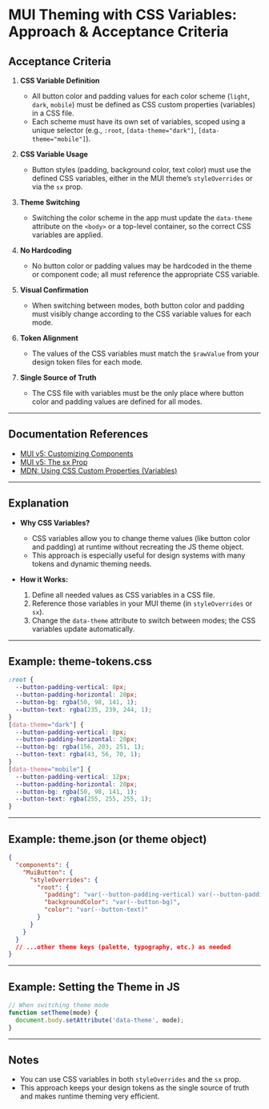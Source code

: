 # MUI Theming with CSS Variables: Approach & Acceptance Criteria

## Acceptance Criteria

1. **CSS Variable Definition**
   - All button color and padding values for each color scheme (`light`, `dark`, `mobile`) must be defined as CSS custom properties (variables) in a CSS file.
   - Each scheme must have its own set of variables, scoped using a unique selector (e.g., `:root`, `[data-theme="dark"]`, `[data-theme="mobile"]`).

2. **CSS Variable Usage**
   - Button styles (padding, background color, text color) must use the defined CSS variables, either in the MUI theme’s `styleOverrides` or via the `sx` prop.

3. **Theme Switching**
   - Switching the color scheme in the app must update the `data-theme` attribute on the `<body>` or a top-level container, so the correct CSS variables are applied.

4. **No Hardcoding**
   - No button color or padding values may be hardcoded in the theme or component code; all must reference the appropriate CSS variable.

5. **Visual Confirmation**
   - When switching between modes, both button color and padding must visibly change according to the CSS variable values for each mode.

6. **Token Alignment**
   - The values of the CSS variables must match the `$rawValue` from your design token files for each mode.

7. **Single Source of Truth**
   - The CSS file with variables must be the only place where button color and padding values are defined for all modes.

---

## Documentation References

- [MUI v5: Customizing Components](https://mui.com/material-ui/customization/components/)
- [MUI v5: The sx Prop](https://mui.com/system/the-sx-prop/)
- [MDN: Using CSS Custom Properties (Variables)](https://developer.mozilla.org/en-US/docs/Web/CSS/Using_CSS_custom_properties)

---

## Explanation

- **Why CSS Variables?**
  - CSS variables allow you to change theme values (like button color and padding) at runtime without recreating the JS theme object.
  - This approach is especially useful for design systems with many tokens and dynamic theming needs.

- **How it Works:**
  1. Define all needed values as CSS variables in a CSS file.
  2. Reference those variables in your MUI theme (in `styleOverrides` or `sx`).
  3. Change the `data-theme` attribute to switch between modes; the CSS variables update automatically.

---

## Example: theme-tokens.css

```css
:root {
  --button-padding-vertical: 8px;
  --button-padding-horizontal: 20px;
  --button-bg: rgba(50, 98, 141, 1);
  --button-text: rgba(235, 239, 244, 1);
}
[data-theme="dark"] {
  --button-padding-vertical: 8px;
  --button-padding-horizontal: 20px;
  --button-bg: rgba(156, 203, 251, 1);
  --button-text: rgba(43, 56, 70, 1);
}
[data-theme="mobile"] {
  --button-padding-vertical: 12px;
  --button-padding-horizontal: 20px;
  --button-bg: rgba(50, 98, 141, 1);
  --button-text: rgba(255, 255, 255, 1);
}
```

---

## Example: theme.json (or theme object)

```json
{
  "components": {
    "MuiButton": {
      "styleOverrides": {
        "root": {
          "padding": "var(--button-padding-vertical) var(--button-padding-horizontal)",
          "backgroundColor": "var(--button-bg)",
          "color": "var(--button-text)"
        }
      }
    }
  }
  // ...other theme keys (palette, typography, etc.) as needed
}
```

---

## Example: Setting the Theme in JS

```js
// When switching theme mode
function setTheme(mode) {
  document.body.setAttribute('data-theme', mode);
}
```

---

## Notes
- You can use CSS variables in both `styleOverrides` and the `sx` prop.
- This approach keeps your design tokens as the single source of truth and makes runtime theming very efficient.
